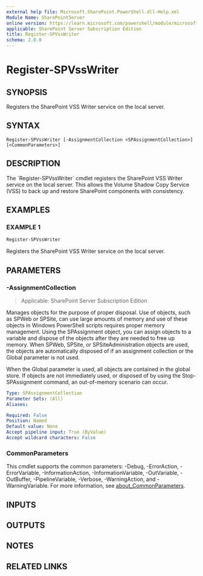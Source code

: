 ```yaml
---
external help file: Microsoft.SharePoint.PowerShell.dll-Help.xml
Module Name: SharePointServer
online version: https://learn.microsoft.com/powershell/module/microsoft.sharepoint.powershell/register-spvsswriter
applicable: SharePoint Server Subscription Edition
title: Register-SPVssWriter
schema: 2.0.0
---
```


# Register-SPVssWriter

## SYNOPSIS
Registers the SharePoint VSS Writer service on the local server.

## SYNTAX

```
Register-SPVssWriter [-AssignmentCollection <SPAssignmentCollection>] [<CommonParameters>]
```

## DESCRIPTION
The \`Register-SPVssWriter\` cmdlet registers the SharePoint VSS Writer service on the local server.
This allows the Volume Shadow Copy Service (VSS) to back up and restore SharePoint components with consistency.

## EXAMPLES

### EXAMPLE 1
```powershell
Register-SPVssWriter
```

Registers the SharePoint VSS Writer service on the local server.

## PARAMETERS

### -AssignmentCollection

> Applicable: SharePoint Server Subscription Edition

Manages objects for the purpose of proper disposal.
Use of objects, such as SPWeb or SPSite, can use large amounts of memory and use of these objects in Windows PowerShell scripts requires proper memory management.
Using the SPAssignment object, you can assign objects to a variable and dispose of the objects after they are needed to free up memory.
When SPWeb, SPSite, or SPSiteAdministration objects are used, the objects are automatically disposed of if an assignment collection or the Global parameter is not used.

When the Global parameter is used, all objects are contained in the global store.
If objects are not immediately used, or disposed of by using the Stop-SPAssignment command, an out-of-memory scenario can occur.

```yaml
Type: SPAssignmentCollection
Parameter Sets: (All)
Aliases:

Required: False
Position: Named
Default value: None
Accept pipeline input: True (ByValue)
Accept wildcard characters: False
```

### CommonParameters
This cmdlet supports the common parameters: -Debug, -ErrorAction, -ErrorVariable, -InformationAction, -InformationVariable, -OutVariable, -OutBuffer, -PipelineVariable, -Verbose, -WarningAction, and -WarningVariable. For more information, see [about_CommonParameters](https://go.microsoft.com/fwlink/?LinkID=113216).

## INPUTS

## OUTPUTS

## NOTES

## RELATED LINKS
